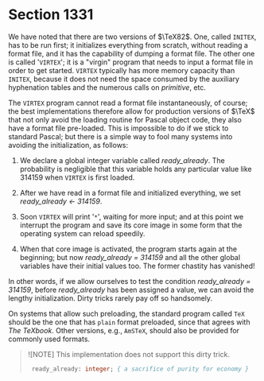 # Section 1331

We have noted that there are two versions of $\TeX82$.
One, called `INITEX`, has to be run first; it initializes everything from scratch, without reading a format file, and it has the capability of dumping a format file.
The other one is called '`VIRTEX`'; it is a "virgin" program that needs to input a format file in order to get started.
`VIRTEX` typically has more memory capacity than `INITEX`, because it does not need the space consumed by the auxiliary hyphenation tables and the numerous calls on *primitive*, etc.

The `VIRTEX` program cannot read a format file instantaneously, of course;
the best implementations therefore allow for production versions of $\TeX$ that not only avoid the loading routine for Pascal object code, they also have a format file pre-loaded.
This is impossible to do if we stick to standard Pascal;
but there is a simple way to fool many systems into avoiding the initialization, as follows:

1. We declare a global integer variable called *ready_already*.
   The probability is negligible that this variable holds any particular
   value like 314159 when `VIRTEX` is first loaded.

2. After we have read in a format file and initialized
   everything, we set *ready_already &larr; 314159*.

3. Soon `VIRTEX` will print '`*`', waiting for more input;
   and at this point we interrupt the program and save its core
   image in some form that the operating system can reload speedily.

4. When that core image is activated, the program starts again
   at the beginning; but now *ready_already = 314159* and all
   the other global variables have their initial values too.
   The former chastity has vanished!

In other words, if we allow ourselves to test the condition *ready_already = 314159*, before *ready_already* has been assigned a value, we can avoid the lengthy initialization.
Dirty tricks rarely pay off so handsomely.

On systems that allow such preloading, the standard program called `TeX` should be the one that has `plain` format preloaded, since that agrees with *The TeXbook*.
Other versions, e.g., `AmSTeX`, should also be provided for commonly used formats.

> ![NOTE]
> This implementation does not support this dirty trick.
>
> ```pas
>  ready_already: integer; { a sacrifice of purity for economy }
> ```
